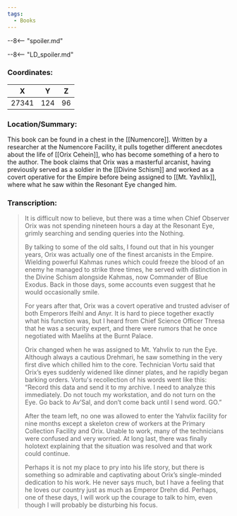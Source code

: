 ```yaml
---
tags:
  - Books
---
```


--8<-- "spoiler.md"

--8<-- "LD_spoiler.md"

### Coordinates:
| **X** | **Y**| **Z** |
|:-----:|:----:|:-----:|
|27341  |124   |96   |

### Location/Summary:
This book can be found in a chest in the [[Numencore]]. Written by a researcher at the Numencore Facility, it pulls together different anecdotes about the life of [[Orix Cehein]], who has become something of a hero to the author. The book claims that Orix was a masterful arcanist, having previously served as a soldier in the [[Divine Schism]] and worked as a covert operative for the Empire before being assigned to [[Mt. Yavhlix]], where what he saw within the Resonant Eye changed him.

### Transcription:
> It is difficult now to believe, but there was a time when Chief Observer Orix was not spending nineteen hours a day at the Resonant Eye, grimly searching and sending queries into the Nothing.
>
> By talking to some of the old salts, I found out that in his younger years, Orix was actually one of the finest arcanists in the Empire. Wielding powerful Kahmas runes which could freeze the blood of an enemy he managed to strike three times, he served with distinction in the Divine Schism alongside Kahmas, now Commander of Blue Exodus. Back in those days, some accounts even suggest that he would occasionally smile.
>
> For years after that, Orix was a covert operative and trusted adviser of both Emperors Ifeihl and Anyr. It is hard to piece together exactly what his function was, but I heard from Chief Science Officer Thresa that he was a security expert, and there were rumors that he once negotiated with Maelihs at the Burnt Palace.
>
> Orix changed when he was assigned to Mt. Yahvlix to run the Eye. Although always a cautious Drehmari, he saw something in the very first dive which chilled him to the core. Technician Vortu said that Orix’s eyes suddenly widened like dinner plates, and he rapidly began barking orders. Vortu's recollection of his words went like this: “Record this data and send it to my archive. I need to analyze this immediately. Do not touch my workstation, and do not turn on the Eye. Go back to Av’Sal, and don’t come back until I send word. GO.”
>
> After the team left, no one was allowed to enter the Yahvlix facility for nine months except a skeleton crew of workers at the Primary Collection Facility and Orix. Unable to work, many of the technicians were confused and very worried. At long last, there was finally holotext explaining that the situation was resolved and that work could continue.
>
> Perhaps it is not my place to pry into his life story, but there is something so admirable and captivating about Orix’s single-minded dedication to his work. He never says much, but I have a feeling that he loves our country just as much as Emperor Drehn did. Perhaps, one of these days, I will work up the courage to talk to him, even though I will probably be disturbing his focus.


